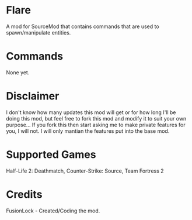 # Flare
A mod for SourceMod that contains commands that are used to spawn/manipulate entities.
# Commands
None yet.
# Disclaimer
I don't know how many updates this mod will get or for how long I'll be doing this mod, but feel free to fork this mod and modify it to suit your own purpose... If you fork this then start asking me to make private features for you, I will not. I will only mantian the features put into the base mod.
# Supported Games
Half-Life 2: Deathmatch, Counter-Strike: Source, Team Fortress 2
# Credits
FusionLock - Created/Coding the mod.
